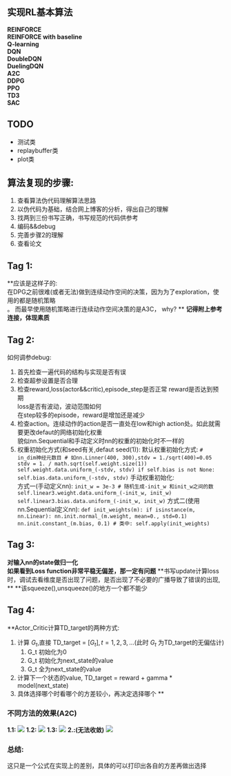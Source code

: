 ## 实现RL基本算法

**REINFORCE**<br>
**REINFORCE with baseline**<br>
**Q-learning**<br>
**DQN**<br>
**DoubleDQN**<br>
**DuelingDQN**<br>
**A2C**<br>
**DDPG**<br>
**PPO**<br>
**TD3**<br>
**SAC**<br>

## TODO

* 测试类
* replaybuffer类
* plot类


## 算法复现的步骤:
1. 查看算法伪代码理解算法思路
2. 以伪代码为基础，结合网上博客的分析，得出自己的理解
3. 找两到三份书写正确，书写规范的代码供参考
4. 编码&&debug
5. 完善步骤2的理解
6. 查看论文

## Tag 1:
**应该是这样子的: <br>
在DPG之前很难(或者无法)做到连续动作空间的决策，因为为了exploration，使用的都是随机策略<br>。
而最早使用随机策略进行连续动作空间决策的是A3C， why?
**
**记得附上参考连接，体现素质**

## Tag 2:
如何调参debug:
1. 首先检查一遍代码的结构与实现是否有误
2. 检查超参设置是否合理
3. 检查reward,loss(actor&&critic),episode_step是否正常
reward是否达到预期<br>
loss是否有波动，波动范围如何<br>
在step较多的episode，reward是增加还是减少
4. 检查action。连续动作的action是否一直处在low和high action处。如此就需要更改defaut的网络初始化权重<br>
貌似nn.Sequential和手动定义时nn的权重的初始化时不一样的<br>
5. 权重初始化方式(和seed有关,defaut seed(1)):
默认权重初始化方式:
        ```
        # in_dim神经元数目
        # 如nn.Linner(400, 300),stdv = 1./sqrt(400)=0.05
        stdv = 1. / math.sqrt(self.weight.size(1))
        self.weight.data.uniform_(-stdv, stdv)
        if self.bias is not None:
            self.bias.data.uniform_(-stdv, stdv)
        ```
手动权重初始化:<br>
方式一(手动定义nn):
        ```
        init_w = 3e-3
        # 随机生成-init_w 和init_w之间的数
        self.linear3.weight.data.uniform_(-init_w, init_w)
        self.linear3.bias.data.uniform_(-init_w, init_w)
        ```
方式二(使用nn.Sequential定义nn):
        ```
        def init_weights(m):
            if isinstance(m, nn.Linear):
                nn.init.normal_(m.weight, mean=0., std=0.1)
                nn.init.constant_(m.bias, 0.1)
        # 类中:
        self.apply(init_weights)
        ```

## Tag 3:
**对输入nn的state做归一化**<br>
**如果看到Loss function非常平稳无偏差，那一定有问题**
**书写update计算loss时，调试去看维度是否出现了问题，是否出现了不必要的广播导致了错误的出现, **
**该squeeze(),unsqueeze()的地方一个都不能少

## Tag 4:
**Actor_Critic计算TD_target的两种方式:<br>
1. 计算 $G_t$,直接 TD_target = $[G_t], t=1,2,3,\dots$(此时 $G_t$ 为TD_target的无偏估计)
    1. G_t 初始化为0
    2. G_t 初始化为next_state的value
    3. G_t 全为next_state的value
2. 计算下一个状态的value, TD_target = reward + gamma * model(next_state)
3. 具体选择哪个时看哪个的方差较小，再决定选择哪个
**
### 不同方法的效果(A2C)
**1.1:**
<img src="../assets/TD_target_first_way_initial_with_gt_target=0.png"></img>
**1.2:**
<img src="../assets/TD_target_first_way_initial_with_gt_target=next_value.png"></img>
**1.3:**
<img src="../assets/TD_target_first_way_with_all_gt_target=next_value.png"></img>
**2.:(无法收敛)**
<img src="../assets/TD_target_second_way.png"></img>
### 总结:
这只是一个公式在实现上的差别，具体的可以打印出各自的方差再做出选择